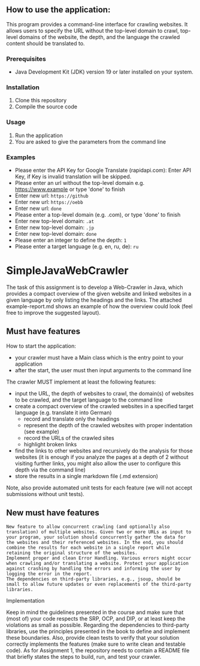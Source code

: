 ## How to use the application:

This program provides a command-line interface for crawling websites. It allows users to specify the URL without the top-level domain to crawl, top-level domains of the website, the depth, and the language the crawled content should be translated to.

### Prerequisites

- Java Development Kit (JDK) version 19 or later installed on your system.

### Installation
1. Clone this repository
2. Compile the source code

### Usage
1. Run the application
2. You are asked to give the parameters from the command line

### Examples
- Please enter the API Key for Google Translate (rapidapi.com): Enter API Key, if Key is invalid translation will be skipped.
- Please enter an url without the top-level domain e.g. https://www.example or type 'done' to finish
- Enter new url: `https://github`
- Enter new url: `https://oebb`
- Enter new url: `done`
- Please enter a top-level domain (e.g. .com), or type 'done' to finish
- Enter new top-level domain: `.at`
- Enter new top-level domain: `.jp`
- Enter new top-level domain: `done`
- Please enter an integer to define the depth: `1`
- Please enter a target language (e.g. en, ru, de): `ru`

# SimpleJavaWebCrawler

The task of this assignment is to develop a Web-Crawler in Java, which provides a compact overview of the given website and linked websites in a given language by only listing the headings and the links. The attached example-report.md shows an example of how the overview could look (feel free to improve the suggested layout).

## Must have features  
How to start the application:

- your crawler must have a Main class which is the entry point to your application
- after the start, the user must then input arguments to the command line

The crawler MUST implement at least the following features:

- input the URL, the depth of websites to crawl, the domain(s) of websites to be crawled, and the target language to the command line
- create a compact overview of the crawled websites in a specified target language (e.g. translate it into German)
    - record and translate only the headings
    - represent the depth of the crawled websites with proper indentation (see example)
    - record the URLs of the crawled sites
    - highlight broken links
- find the links to other websites and recursively do the analysis for those websites (it is enough if you analyze the pages at a depth of 2 without visiting further links, you might also allow the user to configure this depth via the command line)
- store the results in a single markdown file (.md extension)

Note, also provide automated unit tests for each feature (we will not accept submissions without unit tests).

## New must have features

    New feature to allow concurrent crawling (and optionally also translation) of multiple websites. Given two or more URLs as input to your program, your solution should concurrently gather the data for the websites and their referenced websites. In the end, you should combine the results for each website in a single report while retaining the original structure of the websites.
    Implement proper and clean Error Handling. Various errors might occur when crawling and/or translating a website. Protect your application against crashing by handling the errors and informing the user by logging the error in the report.
    The dependencies on third-party libraries, e.g., jsoup, should be small to allow future updates or even replacements of the third-party libraries. 

Implementation

Keep in mind the guidelines presented in the course and make sure that (most of) your code respects the SRP, OCP, and DIP, or at least keep the violations as small as possible. Regarding the dependencies to third-party libraries, use the principles presented in the book to define and implement these boundaries. Also, provide clean tests to verify that your solution correctly implements the features (make sure to write clean and testable code). As for Assignment 1, the repository needs to contain a README file that briefly states the steps to build, run, and test your crawler. 
